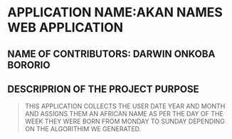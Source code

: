 # APPLICATION NAME:AKAN NAMES WEB APPLICATION
## NAME OF CONTRIBUTORS: DARWIN ONKOBA BORORIO
## DESCRIPRION OF THE PROJECT PURPOSE
>THIS APPLICATION COLLECTS THE USER DATE YEAR AND MONTH AND ASSIGNS THEM AN AFRICAN NAME AS PER THE DAY OF THE WEEK THEY WERE BORN FROM MONDAY TO SUNDAY DEPENDING ON THE ALGORITHIM WE GENERATED.
